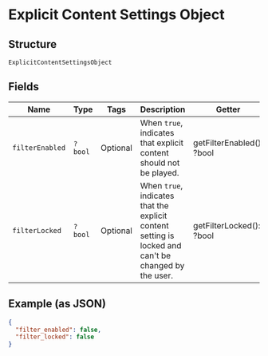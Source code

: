 
# Explicit Content Settings Object

## Structure

`ExplicitContentSettingsObject`

## Fields

| Name | Type | Tags | Description | Getter | Setter |
|  --- | --- | --- | --- | --- | --- |
| `filterEnabled` | `?bool` | Optional | When `true`, indicates that explicit content should not be played. | getFilterEnabled(): ?bool | setFilterEnabled(?bool filterEnabled): void |
| `filterLocked` | `?bool` | Optional | When `true`, indicates that the explicit content setting is locked and can't be changed by the user. | getFilterLocked(): ?bool | setFilterLocked(?bool filterLocked): void |

## Example (as JSON)

```json
{
  "filter_enabled": false,
  "filter_locked": false
}
```

